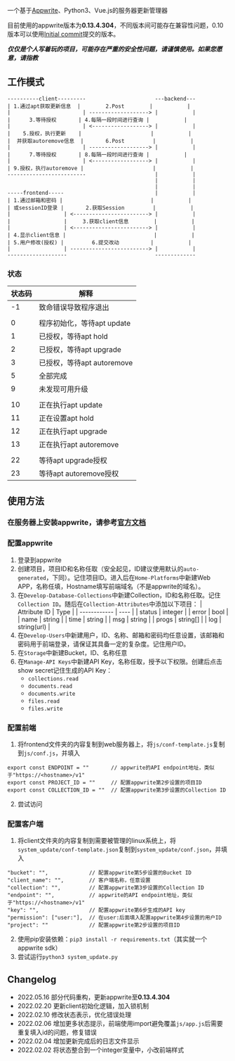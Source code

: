 一个基于[Appwrite](https://appwrite.io/)、Python3、Vue.js的服务器更新管理器

目前使用的appwrite版本为**0.13.4.304**，不同版本间可能存在兼容性问题，0.10版本可以使用[Initial commit](https://github.com/ngc7331/server-update-manager/commit/a61dd1260cbd8d036843f3d81518208f88c5154d)提交的版本。

***仅仅是个人写着玩的项目，可能存在严重的安全性问题，请谨慎使用。如果您愿意，请指教***

## 工作模式
```
----------client---------                      ---backend---
| 1.通过apt获取更新信息  |        2.Post        |           |
|                       | -------------------> |           |
|      3.等待授权       | 4.每隔一段时间进行查询 |           |
|                       | <------------------> |           |
|    5.授权，执行更新    |                      |           |
|  并获取autoremove信息  |       6.Post         |           |
|                       | -------------------> |           |
|      7.等待授权       | 8.每隔一段时间进行查询 |           |
|                       | <------------------> |           |
| 9.授权，执行autoremove |                      |           |
-------------------------                      |           |
                                               |           |
                                               |           |
-----frontend-----                             |           |
| 1.通过邮箱和密码 |                            |           |
| 或sessionID登录 |       2.获取Session         |           |
|                 | <------------------------> |           |
|                 |     3.获取client信息        |           |
|                 | <------------------------> |           |
| 4.显示client信息 |                            |           |
| 5.用户修改(授权) |         6.提交改动          |           |
|                 | -------------------------> |           |
-------------------                            -------------
```
### 状态
| 状态码 | 解释 |
| ----- | --- |
| -1 | 致命错误导致程序退出 |
| | |
| 0 | 程序初始化，等待apt update |
| 1 | 已授权，等待apt hold |
| 2 | 已授权，等待apt upgrade |
| 3 | 已授权，等待apt autoremove |
| 5 | 全部完成 |
| 9 | 未发现可用升级 |
| | |
| 10 | 正在执行apt update |
| 11 | 正在设置apt hold |
| 12 | 正在执行apt upgrade |
| 13 | 正在执行apt autoremove |
| | |
| 22 | 等待apt upgrade授权 |
| 23 | 等待apt autoremove授权 |

## 使用方法
### 在服务器上安装appwrite，请参考[官方文档](https://appwrite.io/docs/installation)
### 配置appwrite
1. 登录到appwrite
2. 创建项目，项目ID和名称任取（安全起见，ID建议使用默认的`auto-generated`，下同）。记住项目ID。进入后在`Home-Platforms`中新建Web APP，名称任填，Hostname填写前端域名（不是appwrite的域名）。
3. 在`Develop-Database-Collections`中新建Collection，ID和名称任取。记住`Collection ID`。随后在`Collection-Attributes`中添加以下项目：
    | Attribute ID | Type |
    | ------------ | ---- |
    | status | integer |
    | error | bool |
    | name | string |
    | time | string |
    | msg | string |
    | progs | string[] |
    | log | string(url) |
4. 在`Develop-Users`中新建用户，ID、名称、邮箱和密码均任意设置，该邮箱和密码用于前端登录，请保证其具备一定的复杂度。记住用户ID。
5. 在`Storage`中新建Bucket，ID、名称任意
6. 在`Manage-API Keys`中新建API Key，名称任取，授予以下权限。创建后点击show secret记住生成的API Key：
    - `collections.read`
    - `documents.read`
    - `documents.write`
    - `files.read`
    - `files.write`

### 配置前端
1. 将frontend文件夹的内容复制到web服务器上，将`js/conf-template.js`复制到`js/conf.js`，并填入
```
export const ENDPOINT = ""       // appwrite的API endpoint地址，类似于"https://<hostname>/v1"
export const PROJECT_ID = ""     // 配置appwrite第2步设置的项目ID
export const COLLECTION_ID = ""  // 配置appwrite第3步设置的Collection ID
```
2. 尝试访问

### 配置客户端
1. 将client文件夹的内容复制到需要被管理的linux系统上，将`system_update/conf-template.json`复制到`system_update/conf.json`，并填入
```
"bucket": "",             // 配置appwrite第5步设置的Bucket ID
"client_name": "",        // 客户端名称，任意设置
"collection": "",         // 配置appwrite第3步设置的Collection ID
"endpoint": "",           // appwrite的API endpoint地址，类似于"https://<hostname>/v1"
"key": "",                // 配置appwrite第6步生成的API key
"permission": ["user:"],  // 在user:后面填入配置appwrite第4步设置的用户ID
"project": ""             // 配置appwrite第2步设置的项目ID
```
2. 使用pip安装依赖：`pip3 install -r requirements.txt`（其实就一个appwrite sdk）
3. 尝试运行`python3 system_update.py`

## Changelog
- 2022.05.16 部分代码重构，更新appwrite至**0.13.4.304**
- 2022.02.20 更新client初始化逻辑，加入锁机制
- 2022.02.10 修改状态表示，优化错误处理
- 2022.02.06 增加更多状态提示，前端使用import避免覆盖`js/app.js`后需要重复填入id的问题，修复错误
- 2022.02.04 增加更新完成后的日志文件显示
- 2022.02.02 将状态整合到一个integer变量中，小改前端样式